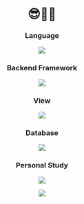 
<h1 align="center">😎🍕🌴</h1>

<h3 align="center">Language</h2>

<p align="center">
<a href="https://www.java.com/ko/"><img src="https://img.shields.io/badge/Java-52B0E7?style=flat&logo=Java&logoColor=white"/></a>
</p>

<h3 align="center">Backend Framework</h2>

<p align="center">
<a href="https://spring.io/projects/spring-boot"><img src="https://img.shields.io/badge/Spring Boot-6DB33F?style=flat&logo=Spring Boot&logoColor=white"/></a>
</p>

<h3 align="center">View</h2>

<p align="center">
<a href="https://www.thymeleaf.org/"><img src="https://img.shields.io/badge/Thymeleaf-005F0F?style=flat&logo=Thymeleaf&logoColor=white"/></a>
</p>

<h3 align="center">Database</h2>

<p align="center">
<a href="https://www.mysql.com/"><img src="https://img.shields.io/badge/MySQL-4479A1?style=flat&logo=MySQL&logoColor=white"/></a>
</p>

<h3 align="center">Personal Study</h2>

<p align="center">
<a href="https://cyan-hearing-520.notion.site/35dfe79696144b48823dec0c16fdc264"><img src="https://img.shields.io/badge/Notion-000000?style=flat&logo=Notion&logoColor=white"/></a>
</p>

<p align="center">
<img src="https://github-readme-stats.vercel.app/api?username=youswim&show_icons=true&theme=onedark">
</p>

<!--
**youswim/youswim** is a ✨ _special_ ✨ repository because its `README.md` (this file) appears on your GitHub profile.

Here are some ideas to get you started:

- 🔭 I’m currently working on ...
- 🌱 I’m currently learning ...
- 👯 I’m looking to collaborate on ...
- 🤔 I’m looking for help with ...
- 💬 Ask me about ...
- 📫 How to reach me: ...
- 😄 Pronouns: ...
- ⚡ Fun fact: ...
-->
